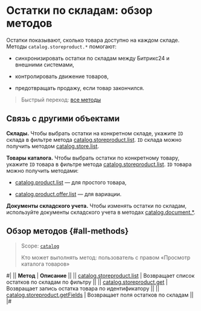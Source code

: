 # Остатки по складам: обзор методов

Остатки показывают, сколько товара доступно на каждом складе. Методы `catalog.storeproduct.*` помогают:

- синхронизировать остатки по складам между Битрикс24 и внешними системами,

- контролировать движение товаров,

- предотвращать продажу, если товар закончился.

> Быстрый переход: [все методы](#all-methods)

## Связь с другими объектами

**Склады.** Чтобы выбрать остатки на конкретном складе, укажите `ID` склада в фильтре метода [catalog.storeproduct.list](./catalog-store-product-list.md). `ID` склада можно получить методом [catalog.store.list](../store/catalog-store-list.md).

**Товары каталога.** Чтобы выбрать остатки по конкретному товару, укажите `ID` товара в фильтре метода [catalog.storeproduct.list](./catalog-store-product-list.md). `ID` товара можно получить методами:

- [catalog.product.list](../product/catalog-product-list.md) — для простого товара,

- [catalog.product.offer.list](../product/offer/catalog-product-offer-list.md) — для вариации.

**Документы складского учета.** Чтобы изменять остатки по складам, используйте документы складского учета в методах [catalog.document.*](../document/index.md).

## Обзор методов {#all-methods}

> Scope: [`catalog`](../../scopes/permissions.md)
>
> Кто может выполнять метод: пользователь с правом «Просмотр каталога товаров»

#|
|| **Метод** | **Описание** ||
|| [catalog.storeproduct.list](./catalog-store-product-list.md) | Возвращает список остатков по складам по фильтру ||
|| [catalog.storeproduct.get](./catalog-store-product-get.md) | Возвращает запись остатка товара по идентификатору ||
|| [catalog.storeproduct.getFields](./catalog-store-product-get-fields.md) | Возвращает поля остатков по складам ||
|#